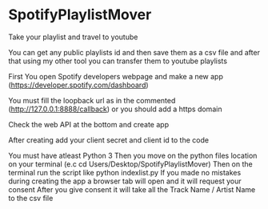 # SpotifyPlaylistMover
Take your playlist and travel to youtube


You can get any public playlists id and then save them as a csv file and after that using my other tool you can transfer them to youtube playlists

First You open Spotify developers webpage and make a new app (https://developer.spotify.com/dashboard)

You must fill the loopback url as in the commented (http://127.0.0.1:8888/callback) or you should add a https domain 

Check the web API at the bottom and create app

After creating add your client secret and client id to the code



You must have atleast Python 3 
Then you move on the python files location on your terminal (e.c cd Users/Desktop/SpotifyPlaylistMover)
Then on the terminal run the script like python indexlist.py
If you made no mistakes during creating the app a browser tab will open and it will request your consent 
After you give consent it will take all the Track Name / Artist Name to the csv file

